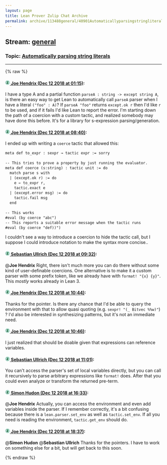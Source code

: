 ```yaml
---
layout: page
title: Lean Prover Zulip Chat Archive 
permalink: archive/113488general/40901Automaticallyparsingstringliterals.html
---
```


## Stream: [general](index.html)
### Topic: [Automatically parsing string literals](40901Automaticallyparsingstringliterals.html)

---


{% raw %}
#### [![Click to go to Zulip](../../assets/img/zulip2.png) Joe Hendrix (Dec 12 2018 at 01:15)](https://leanprover.zulipchat.com/#narrow/stream/113488-general/topic/Automatically%20parsing%20string%20literals/near/151491800):
I have a type A and a partial function `parseA : string -> except string A`, is there an easy way to get Lean to automatically call `parseA` parser when I have a literal `("foo" : A)`? If `parseA "foo"` returns `except.ok r` then I'd like `r` to be used, and if it fails I'd like Lean to report the error.
I'm starting down the path of a coercion with a custom tactic, and realized somebody may have done this before.   It's for a library for s-expression parsing/generation.

#### [![Click to go to Zulip](../../assets/img/zulip2.png) Joe Hendrix (Dec 12 2018 at 08:40)](https://leanprover.zulipchat.com/#narrow/stream/113488-general/topic/Automatically%20parsing%20string%20literals/near/151508277):
I ended up with writing a `coerce` tactic that allowed this:

```
meta def to_expr : sexpr → tactic expr := sorry

-- This tries to prove a property by just running the evaluator.
meta def coerce (s:string) : tactic unit := do
  match parse s with
  | (except.ok r) := do
    e ← to_expr r,
    tactic.exact e
  | (except.error msg) := do
    tactic.fail msg
  end

-- This works
#eval (by coerce "abc")
-- This reports a suitable error message when the tactic runs
#eval (by coerce "def))")
```

I couldn't see a way to introduce a coercion to hide the tactic call, but I suppose I could introduce notation to make the syntax more concise..

#### [![Click to go to Zulip](../../assets/img/zulip2.png) Sebastian Ullrich (Dec 12 2018 at 09:32)](https://leanprover.zulipchat.com/#narrow/stream/113488-general/topic/Automatically%20parsing%20string%20literals/near/151510322):
@**Joe Hendrix** Right, there isn't much more you can do there without some kind of user-definable coercions. One alternative is to make it a custom parser with some prefix token, like we already have with `format! "{x} {y}"`. This _mostly_ works already in Lean 3.

#### [![Click to go to Zulip](../../assets/img/zulip2.png) Joe Hendrix (Dec 12 2018 at 10:44)](https://leanprover.zulipchat.com/#narrow/stream/113488-general/topic/Automatically%20parsing%20string%20literals/near/151513721):
Thanks for the pointer.  Is there any chance that I'd be able to query the environment with that to allow quasi quoting (e.g. `sexpr! "(_ Bitvec %%w)"`) ?  I'd also be interested in synthesizing patterns, but it's not an immediate need.

#### [![Click to go to Zulip](../../assets/img/zulip2.png) Joe Hendrix (Dec 12 2018 at 10:46)](https://leanprover.zulipchat.com/#narrow/stream/113488-general/topic/Automatically%20parsing%20string%20literals/near/151513808):
I just realized that should be doable given that expressions can reference variables.

#### [![Click to go to Zulip](../../assets/img/zulip2.png) Sebastian Ullrich (Dec 12 2018 at 11:01)](https://leanprover.zulipchat.com/#narrow/stream/113488-general/topic/Automatically%20parsing%20string%20literals/near/151514468):
You can't access the parser's set of local variables directly, but you can call it recursively to parse arbitrary expressions like `format!` does. After that you could even analyze or transform the returned pre-term.

#### [![Click to go to Zulip](../../assets/img/zulip2.png) Simon Hudon (Dec 12 2018 at 16:33)](https://leanprover.zulipchat.com/#narrow/stream/113488-general/topic/Automatically%20parsing%20string%20literals/near/151532602):
@**Joe Hendrix**  Actually, you can access the environment and even add variables inside the parser. If I remember correctly, it's a bit confusing because there is a `lean.parser.set_env` as well as `tactic.set_env`. If all you need is reading the environment, `tactic.get_env` should do.

#### [![Click to go to Zulip](../../assets/img/zulip2.png) Joe Hendrix (Dec 12 2018 at 18:37)](https://leanprover.zulipchat.com/#narrow/stream/113488-general/topic/Automatically%20parsing%20string%20literals/near/151541375):
@**Simon Hudon** @**Sebastian Ullrich** Thanks for the pointers.  I have to work on something else for a bit, but will get back to this soon.


{% endraw %}

